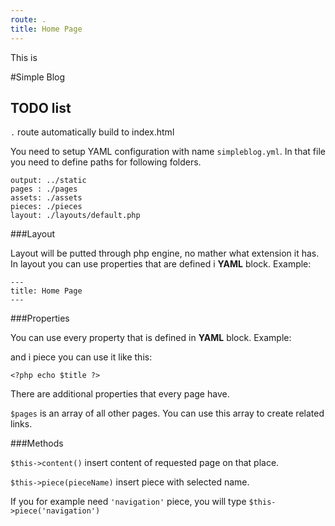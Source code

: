 ```yaml
---
route: .
title: Home Page
---
```


This is <?php echo $title ?> 

#Simple Blog

## TODO list

`.` route automatically build to index.html

You need to setup YAML configuration with name `simpleblog.yml`. In that file you need to define paths for following
folders. 

	output: ../static
	pages : ./pages
	assets: ./assets
	pieces: ./pieces
	layout: ./layouts/default.php

###Layout

Layout will be putted through php engine, no mather what extension it has.
In layout you can use properties that are defined i **YAML** block. Example:

	---
	title: Home Page
	---


###Properties

You can use every property that is defined in **YAML** block. Example:
	

and i piece you can use it like this:

	<?php echo $title ?>

There are additional properties that every page have.

`$pages` is an array of all other pages. You can use this array to create related links.

###Methods

`$this->content()` insert content of requested page on that place.

`$this->piece(pieceName)` insert piece with selected name.

If you for example need `'navigation'` piece, you will type `$this->piece('navigation')`

